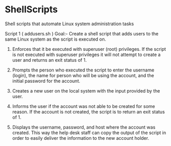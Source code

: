 # ShellScripts
Shell scripts that automate Linux system administration tasks

Script 1 ( addusers.sh )
Goal:- Create a shell script that adds users to the same Linux system as the script is executed on.

1. Enforces that it be executed with superuser (root) privileges.  If the script is not executed with superuser privileges it will not attempt to create a user and        returns an exit status of 1.

2. Prompts the person who executed the script to enter the username (login), the name for person who will be using the account, and the initial password for the account.

3. Creates a new user on the local system with the input provided by the user.

4. Informs the user if the account was not able to be created for some reason.  If the account is not created, the script is to return an exit status of 1.

5. Displays the username, password, and host where the account was created.  This way the help desk staff can copy the output of the script in order to easily deliver the information to the new account holder.
